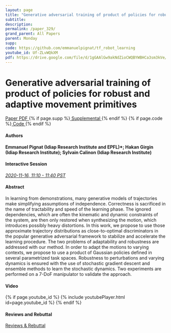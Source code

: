 ```yaml
---
layout: page
title: "Generative adversarial training of product of policies for robust and adaptive movement primitives"
subtitle: 
description:
permalink: /paper_329/
grand_parent: All Papers
parent: Monday
supp: 
code: https://github.com/emmanuelpignat/tf_robot_learning
youtube_id: Uf-ZLvWQkXM
pdf: https://drive.google.com/file/d/1gGAAlGw9akNdZioCWQBYWBHCa3sm3kVe/view
---
```


# Generative adversarial training of product of policies for robust and adaptive movement primitives

<a href="https://drive.google.com/file/d/1gGAAlGw9akNdZioCWQBYWBHCa3sm3kVe/view" target="_blank" rel="noopener noreferrer" class="btn btn-blue"><i class="fa fa-file-text-o" aria-hidden="true"></i> Paper PDF </a> {% if page.supp %}<a href="" target="_blank" rel="noopener noreferrer" class="btn btn-green"><i class="fa fa-file-text-o" aria-hidden="true"></i> Supplemental </a>{% endif %} {% if page.code %}<a href="https://github.com/emmanuelpignat/tf_robot_learning" target="_blank" rel="noopener noreferrer" class="btn"><i class="fa fa-github" aria-hidden="true"></i> Code </a>{% endif %} 

#### Authors
**Emmanuel Pignat (Idiap Research Institute and EPFL)*; Hakan Girgin (Idiap Research Institute); Sylvain Calinon (Idiap Research Institute)**

#### Interactive Session
<a href="https://pheedloop.com/corl2020/virtual/?page=sessions&section=SES3EVNGSVL1EXL6N" target="_blank" rel="noopener noreferrer"><em>2020-11-16, 11:10 - 11:40 PST </em></a>

#### Abstract
In learning from demonstrations, many generative models of trajectories make simplifying assumptions of independence. Correctness is sacrificed in the name of tractability and speed of the learning phase. 
    The ignored dependencies, which are often the kinematic and dynamic constraints of the system, are then only restored when synthesizing the motion, which introduces possibly heavy distortions. 
    In this work, we propose to use those approximate trajectory distributions as close-to-optimal discriminators in the popular generative adversarial framework to stabilize and accelerate the learning procedure. 
    The two problems of adaptability and robustness are addressed with our method. 
    In order to adapt the motions to varying contexts, we propose to use a product of Gaussian policies defined in several parametrized task spaces. Robustness to perturbations and varying dynamics is ensured with the use of stochastic gradient descent and ensemble methods to learn the stochastic dynamics. Two experiments are performed on a 7-DoF manipulator to validate the approach.

#### Video
{% if page.youtube_id %}
{% include youtubePlayer.html id=page.youtube_id %}
{% endif %}

#### Reviews and Rebuttal
<a href="https://drive.google.com/file/d/1zSycKSr92AE2sqLzW8wI8MvtywYCTA4f/view" target="_blank" rel="noopener noreferrer" class="btn btn-purple"><i class="fa fa-pencil-square-o" aria-hidden="true"></i> Reviews & Rebuttal </a>

